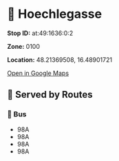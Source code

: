 # 🚉 Hoechlegasse


**Stop ID:** at:49:1636:0:2

**Zone:** 0100

**Location:** 48.21369508, 16.48901721

[Open in Google Maps](https://www.google.com/maps?q=48.21369508,16.48901721)

## 🚆 Served by Routes

### 🚌 Bus
- 98A
- 98A
- 98A
- 98A